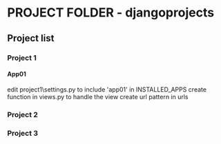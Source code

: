 # PROJECT FOLDER - djangoprojects
## Project list
### Project 1
#### App01
edit project1\settings.py to include 'app01' in INSTALLED_APPS
create function in views.py to handle the view
create url pattern in urls


### Project 2
### Project 3
